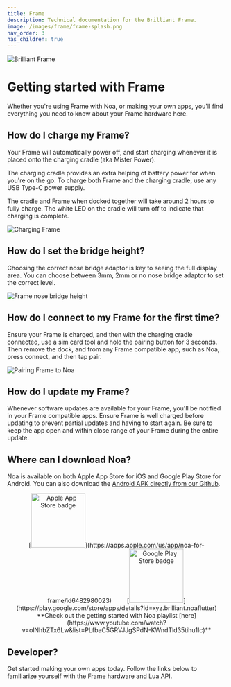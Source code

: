 ```yaml
---
title: Frame
description: Technical documentation for the Brilliant Frame.
image: /images/frame/frame-splash.png
nav_order: 3
has_children: true
---
```


![Brilliant Frame](/frame/images/frame-splash.png)

# Getting started with Frame

Whether you're using Frame with Noa, or making your own apps, you'll find everything you need to know about your Frame hardware here.

## How do I charge my Frame?

Your Frame will automatically power off, and start charging whenever it is placed onto the charging cradle (aka Mister Power).

The charging cradle provides an extra helping of battery power for when you're on the go. To charge both Frame and the charging cradle, use any USB Type-C power supply.

The cradle and Frame when docked together will take around 2 hours to fully charge. The white LED on the cradle will turn off to indicate that charging is complete.

![Charging Frame](/frame/images/frame-charging-diagram.png)

## How do I set the bridge height?

Choosing the correct nose bridge adaptor is key to seeing the full display area. You can choose between 3mm, 2mm or no nose bridge adaptor to set the correct level.

![Frame nose bridge height](/frame/images/frame-nose-bridge-diagram.png)

## How do I connect to my Frame for the first time?

Ensure your Frame is charged, and then with the charging cradle connected, use a sim card tool and hold the pairing button for 3 seconds. Then remove the dock, and from any Frame compatible app, such as Noa, press connect, and then tap pair.

![Pairing Frame to Noa](/frame/images/frame-pairing-diagram.png)

## How do I update my Frame?

Whenever software updates are available for your Frame, you'll be notified in your Frame compatible apps. Ensure Frame is well charged before updating to prevent partial updates and having to start again. Be sure to keep the app open and within close range of your Frame during the entire update.

## Where can I download Noa?

Noa is available on both Apple App Store for iOS and Google Play Store for Android. You can also download the [Android APK directly from our Github](https://github.com/brilliantlabsAR/noa-flutter/releases/latest).

<div style="text-align:center" markdown="1">
[<img src="https://upload.wikimedia.org/wikipedia/commons/3/3c/Download_on_the_App_Store_Badge.svg" alt="Apple App Store badge" width="125"/>](https://apps.apple.com/us/app/noa-for-frame/id6482980023)
&nbsp;&nbsp;&nbsp;&nbsp;&nbsp;&nbsp;&nbsp;
[<img src="https://upload.wikimedia.org/wikipedia/commons/7/78/Google_Play_Store_badge_EN.svg" alt="Google Play Store badge" width="125"/>](https://play.google.com/store/apps/details?id=xyz.brilliant.noaflutter)
</div>

<div style="text-align:center" markdown="1">
**Check out the getting started with Noa playlist [here](https://www.youtube.com/watch?v=olNhbZTx6Lw&list=PLfbaC5GRVJJgSPdN-KWndTld35tihu1Ic)**
</div>

## Developer?

Get started making your own apps today. Follow the links below to familiarize yourself with the Frame hardware and Lua API.